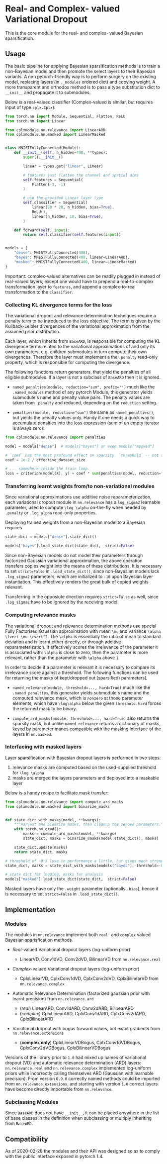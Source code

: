 # Real- and Complex- valued Variational Dropout

This is the core module for the real- and complex- valued Bayesian sparsification.

## Usage

The basic pipeline for applying Bayesian sparsification methods is to train a non-Bayesian model and then promote the select layers to their Bayesian variants. A non pytorch-friendly way is to perform surgery on the existing model, replacing layers (in `._modules` ordered dict) and copying weight. A more transparent and orthodox method is to pass a type substitution dict to `__init__` and propagate it to submodules.

Below is a real-valued classifier (Complex-valued is similar, but requires input of type `cplx.Cplx`):

```python
from torch.nn import Module, Sequential, Flatten, ReLU
from torch.nn import Linear

from cplxmodule.nn.relevance import LinearARD
from cplxmodule.nn.masked import LinearMasked


class MNISTFullyConnected(Module):
    def __init__(self, n_hidden=400, **types):
        super().__init__()

        linear = types.get("linear", Linear)

        # features just flatten the channel and spatial dims
        self.features = Sequential(
            Flatten(-3, -1)
        )

        # use the provided Linear layer type
        self.classifier = Sequential(
            linear(28 * 28, n_hidden, bias=True),
            ReLU(),
            linear(n_hidden, 10, bias=True),
        )

    def forward(self, input):
        return self.classifier(self.features(input))


models = {
    "dense": MNISTFullyConnected(400),
    "bayes": MNISTFullyConnected(400, linear=LinearARD),
    "masked": MNISTFullyConnected(400, linear=LinearMasked)
}
```

Important: complex-valued alternatives can be readily plugged in instead of real-valued layers, except one would have to prepend a real-to-complex transformation layer to `features`, and append a complex-to-real transformation to the `classifier`.

### Collecting KL divergence terms for the loss

The variational dropout and relevance determination techniques require a penalty term to be introduced to the loss objective. The term is given by the Kullback-Leibler divergences of the variational approximation from the assumed prior distribution.

Each layer, which inherits from `BaseARD`, is responsible for computing the KL divergence terms related to the variational approximations of and only its own parameters, e.g. children submodules in turn compute their own divergences. Therefore the layer must implement a the `.penalty` read-only property, which is responsible for computing the divergence.

The following functions return generators, that yield the penalties of all eligible submodules. If a layer is not a subclass of `BaseARD` then it is ignored.

* `named_penalties(module, reduction="sum", prefix='')` much like the `.named_modules` method of any pytorch Module, this generator yields submodule's name and penalty value pairs. The penalty values are taken from `.penalty` and reduced, depending on the `reduction` setting.

* `penalties(module, reduction="sum")` the same as `named_penalties()`, but yields the penalty values only. Handy if one needs a quick way to accumulate penalties into the loss expression (sum of an empty iterator is always zero):

```python
from cplxmodule.nn.relevance import penalties

model = models["dense"]  # models["bayes"] or even models["masked"]

# `coef` has the most profound effect on sparsity, `threshold` -- not so much
coef = 1e-2 / effective_dataset_size

# ... somewhere inside the train loop.
loss = criterion(model(X), y) + coef * sum(penalties(model, reduction="sum"))
```

### Transferring learnt weights from/to non-variational modules

Since variational approximations use additive noise reparameterization, each variational dropout module in `nn.relevance` has a `log_sigma2` learnable parameter, used to compute `\log \alpha` on-the-fly when needed by `.penalty` or `.log_alpha` read-only properties. 

Deploying trained weights from a non-Bayesian model to a Bayesian requires
```python
state_dict = models["dense"].state_dict()

models["bayes"].load_state_dict(state_dict,  strict=False)
```
Since non-Bayesian models do not model their parameters through factorized Gaussian variational approximation, the above operation transfers copies weight into the means of these distributions. It is necessary to set `strict=False` in `.load_state_dict()`, since non-Bayesian models lack `.log_sigma2` parameters, which are initialized to `-10` upon Bayesian layer instantiation. This effectively renders the great bulk of copied weights relevant.

Transferring in the opposiute direction requires `strict=False` as well, since `.log_sigma2` have to be ignored by the receiving model.

### Computing relevance masks

The variational dropout and relevance determination methods use special Fully Factorised Gaussian approximation with mean `\mu` and variance `\alpha \lvert \mu \rvert^2`. The `\alpha` is essentially the ratio of mean to standard deviation and is learnt either directly, or through additive reparameterization. It effectively scores the irrelevance of the parameter it is associated with: `\alpha` is close to zero, then the parameter is more relevant, rather than the parameter with `\alpha` above `1`.

In order to decide if a parameter is relevant it is necessary to compare its irrelevance score against a threshold. The following functions can be used for returning the masks of kept/dropped out (sparsified) parametersL

* `named_relevance(module, threshold=..., hard=True)` much like the `.named_penalties`, this generator yields submodule's name and the computed relevance mask, which is `nonzero` at those parameter elements, which have `\log\alpha` below the given `threshold`. `hard` forces the returned mask to be binary.

* `compute_ard_masks(module, threshold=..., hard=True)` also returns the sparsity mask, but unlike `named_relevance` returns a dictionary of masks, keyed by parameter manes compatible with the masking interface of the layers in `nn.masked`.

### Interfacing with masked layers

Layer sparsification with Bayesian dropout layers is performed in two steps:
1. relevance masks are computed based on the used-supplied threshold for `\log \alpha`
2. masks are merged the layers parameters and deployed into a maskable layer

Below is a handy recipe to facilitate mask transfer:

```python
from cplxmodule.nn.relevance import compute_ard_masks
from cplxmodule.nn.masked import binarize_masks


def state_dict_with_masks(model, **kwargs):
    """Harvest and binarize masks, then cleanup the zeroed parameters."""
    with torch.no_grad():
        masks = compute_ard_masks(model, **kwargs)
        state_dict, masks = binarize_masks(model.state_dict(), masks)

    state_dict.update(masks)
    return state_dict, masks

# threshold of -0.5 lose in performance a little, but gives much stronger sparsity
state_dict, masks = state_dict_with_masks(models["bayes"], threshold=-0.5, hard=True)

# state dict for loading, masks for analysis
models["masked"].load_state_dict(state_dict,  strict=False)
```
Masked layers have only the `.weight` parameter (optionally `.bias`), hence it is necessary to set `strict=False` in `.load_state_dict()`.

## Implementation

### Modules

The modules in `nn.relevance` implement both `real`- and `complex` valued Bayesian sparisfication methods.

* *Real*-valued Variational dropout layers (log-uniform prior)
    - LinearVD, Conv1dVD, Conv2dVD, BilinearVD from `nn.relevance.real`

* *Complex*-valued Variational dropout layers (log-uniform prior)
    - CplxLinearVD, CplxConv1dVD, CplxConv2dVD, CplxBilinearVD from `nn.relevance.complex`

* Automatic Relevance Determination (factorized gaussian prior with learnt precision) from `nn.relevance.ard`
    - (*real*) LinearARD, Conv1dARD, Conv2dARD, BilinearARD
    - (*complex*) CplxLinearARD, CplxConv1dARD, CplxConv2dARD, CplxBilinearARD

* Variational dropout with bogus forward values, but exact gradients from `nn.relevance.extensions`
    - (**complex only**) CplxLinearVDBogus, CplxConv1dVDBogus, CplxConv2dVDBogus, CplxBilinearVDBogus

Versions of the library prior to `1.0` had mixed up names of variational dropout (VD) and automatic relevance determination (ARD) layers: `nn.relevance.real` and `nn.relevance.complex` implemented log-uniform priors while incorrectly calling themselves ARD (Gaussian with learnable precision). From version `0.9.0` correctly named methods could be imported from `nn.relevance.extensions`, and starting with version `1.0` correct layers have become directly importable from `nn.relevance`.

### Subclassing Modules

Since `BaseARD` does not have `__init__`, it can be placed anywhere in the list of base classes in the definition when subclassing or multiply inheriting from `BaseARD`.

## Compatibility

As of 2020-02-28 the modules and their API was designed so as to comply with the public interface exposed in pytorch 1.4.
